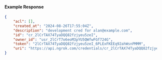 <!-- Code generated for API Clients. DO NOT EDIT. -->

#### Example Response

```json
{
	"acl": [],
	"created_at": "2024-08-26T17:55:04Z",
	"description": "development cred for alan@example.com",
	"id": "cr_2lCrTAX74TyaDQQ82fzjyeu5zeI",
	"owner_id": "usr_2lCrT7o6eoM3pYU5QWfwFGf724G",
	"token": "2lCrTAX74TyaDQQ82fzjyeu5zeI_6PLExFKEEq92ahWsnPMMM",
	"uri": "https://api.ngrok.com/credentials/cr_2lCrTAX74TyaDQQ82fzjyeu5zeI"
}
```

